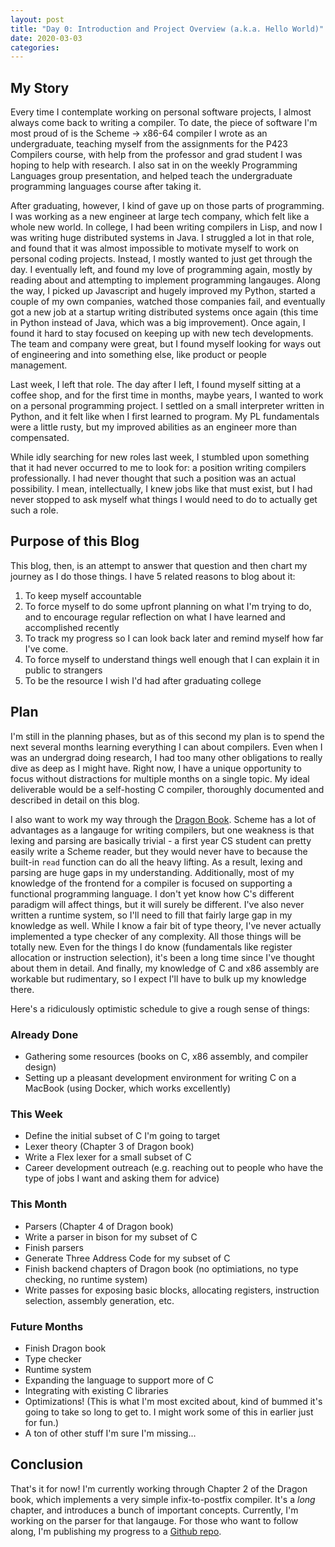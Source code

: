 ```yaml
---
layout: post
title: "Day 0: Introduction and Project Overview (a.k.a. Hello World)"
date: 2020-03-03
categories:
---
```

## My Story
Every time I contemplate working on personal software projects, I almost always come back to writing a compiler. To date, the piece of software I'm most proud of is the Scheme -> x86-64 compiler I wrote as an undergraduate, teaching myself from the assignments for the P423 Compilers course, with help from the professor and grad student I was hoping to help with research. I also sat in on the weekly Programming Languages group presentation, and helped teach the undergraduate programming languages course after taking it.

After graduating, however, I kind of gave up on those parts of programming. I was working as a new engineer at large tech company, which felt like a whole new world. In college, I had been writing compilers in Lisp, and now I was writing huge distributed systems in Java. I struggled a lot in that role, and found that it was almost impossible to motivate myself to work on personal coding projects. Instead, I mostly wanted to just get through the day. I eventually left, and found my love of programming again, mostly by reading about and attempting to implement programming langauges. Along the way, I picked up Javascript and hugely improved my Python, started a couple of my own companies, watched those companies fail, and eventually got a new job at a startup writing distributed systems once again (this time in Python instead of Java, which was a big improvement). Once again, I found it hard to stay focused on keeping up with new tech developments. The team and company were great, but I found myself looking for ways out of engineering and into something else, like product or people management.

Last week, I left that role. The day after I left, I found myself sitting at a coffee shop, and for the first time in months, maybe years, I wanted to work on a personal programming project. I settled on a small interpreter written in Python, and it felt like when I first learned to program. My PL fundamentals were a little rusty, but my improved abilities as an engineer more than compensated.

While idly searching for new roles last week, I stumbled upon something that it had never occurred to me to look for: a position writing compilers professionally. I had never thought that such a position was an actual possibility. I mean, intellectually, I knew jobs like that must exist, but I had never stopped to ask myself what things I would need to do to actually get such a role.

## Purpose of this Blog
This blog, then, is an attempt to answer that question and then chart my journey as I do those things. I have 5 related reasons to blog about it:
1. To keep myself accountable
2. To force myself to do some upfront planning on what I'm trying to do, and to encourage regular reflection on what I have learned and accomplished recently
3. To track my progress so I can look back later and remind myself how far I've come.
4. To force myself to understand things well enough that I can explain it in public to strangers
5. To be the resource I wish I'd had after graduating college

## Plan
I'm still in the planning phases, but as of this second my plan is to spend the next several months learning everything I can about compilers. Even when I was an undergrad doing research, I had too many other obligations to really dive as deep as I might have. Right now, I have a unique opportunity to focus without distractions for multiple months on a single topic. My ideal deliverable would be a self-hosting C compiler, thoroughly documented and described in detail on this blog.

I also want to work my way through the [Dragon Book][dragon-book-wiki]. Scheme has a lot of advantages as a langauge for writing compilers, but one weakness is that lexing and parsing are basically trivial - a first year CS student can pretty easily write a Scheme reader, but they would never have to because the built-in `read` function can do all the heavy lifting. As a result, lexing and parsing are huge gaps in my understanding. Additionally, most of my knowledge of the frontend for a compiler is focused on supporting a functional programming language. I don't yet know how C's different paradigm will affect things, but it will surely be different. I've also never written a runtime system, so I'll need to fill that fairly large gap in my knowledge as well. While I know a fair bit of type theory, I've never actually implemented a type checker of any complexity. All those things will be totally new. Even for the things I do know (fundamentals like register allocation or instruction selection), it's been a long time since I've thought about them in detail. And finally, my knowledge of C and x86 assembly are workable but rudimentary, so I expect I'll have to bulk up my knowledge there.

Here's a ridiculously optimistic schedule to give a rough sense of things:
### Already Done
* Gathering some resources (books on C, x86 assembly, and compiler design)
* Setting up a pleasant development environment for writing C on a MacBook (using Docker, which works excellently)

### This Week
* Define the initial subset of C I'm going to target
* Lexer theory (Chapter 3 of Dragon book)
* Write a Flex lexer for a small subset of C
* Career development outreach (e.g. reaching out to people who have the type of jobs I want and asking them for advice)

### This Month
* Parsers (Chapter 4 of Dragon book)
* Write a parser in bison for my subset of C
* Finish parsers
* Generate Three Address Code for my subset of C
* Finish backend chapters of Dragon book (no optimiations, no type checking, no runtime system)
* Write passes for exposing basic blocks, allocating registers, instruction selection, assembly generation, etc.

### Future Months
* Finish Dragon book
* Type checker
* Runtime system
* Expanding the language to support more of C
* Integrating with existing C libraries
* Optimizations! (This is what I'm most excited about, kind of bummed it's going to take so long to get to. I might work some of this in earlier just for fun.)
* A ton of other stuff I'm sure I'm missing...

## Conclusion
That's it for now! I'm currently working through Chapter 2 of the Dragon book, which implements a very simple infix-to-postfix compiler. It's a *long* chapter, and introduces a bunch of important concepts. Currently, I'm working on the parser for that langauge. For those who want to follow along, I'm publishing my progress to a [Github repo][dragon-book-c-repo].

[dragon-book-wiki]: https://en.wikipedia.org/wiki/Compilers:_Principles,_Techniques,_and_Tools
[dragon-book-c-repo]: https://github.com/adhearn/dragon-book-c
